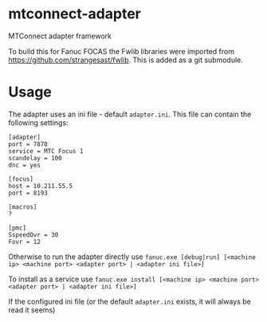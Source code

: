 # mtconnect-adapter

MTConnect adapter framework

To build this for Fanuc FOCAS the Fwlib libraries were imported from https://github.com/strangesast/fwlib. This is added as
a git submodule.

# Usage

The adapter uses an ini file - default `adapter.ini`.
This file can contain the following settings:

    [adapter]
    port = 7878
    service = MTC Focus 1
    scandelay = 100
    dnc = yes

    [focus]
    host = 10.211.55.5
    port = 8193

    [macros]
    ?

    [pmc]
    SspeedOvr = 30
    Fovr = 12

Otherwise to run the adapter directly use
`fanuc.exe [debug|run] [<machine ip> <machine port> <adapter port> | <adapter ini file>]`

To install as a service use
`fanuc.exe install [<machine ip> <machine port> <adapter port> | <adapter ini file>]`

If the configured ini file (or the default `adapter.ini` exists, it will always be read it seems)

